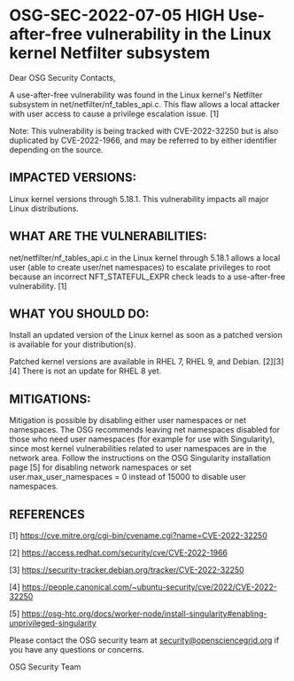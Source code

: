 # OSG-SEC-2022-07-05 HIGH Use-after-free vulnerability in the Linux kernel Netfilter subsystem

Dear OSG Security Contacts,

A use-after-free vulnerability was found in the Linux kernel's Netfilter subsystem in net/netfilter/nf_tables_api.c. This flaw allows a local attacker with user access to cause a privilege escalation issue. [1]

Note: This vulnerability is being tracked with CVE-2022-32250 but is also duplicated by CVE-2022-1966, and may be referred to by either identifier depending on the source.

## IMPACTED VERSIONS:

Linux kernel versions through 5.18.1. This vulnerability impacts all major Linux distributions.

## WHAT ARE THE VULNERABILITIES:

net/netfilter/nf_tables_api.c in the Linux kernel through 5.18.1 allows a local user (able to create user/net namespaces) to escalate privileges to root because an incorrect NFT_STATEFUL_EXPR check leads to a use-after-free vulnerability. [1]

## WHAT YOU SHOULD DO:

Install an updated version of the Linux kernel as soon as a patched version is available for your distribution(s).

Patched kernel versions are available in RHEL 7, RHEL 9, and Debian. [2][3][4] There is not an update for RHEL 8 yet. 

## MITIGATIONS:

Mitigation is possible by disabling either user namespaces or net namespaces. The OSG recommends leaving net namespaces disabled for those who need user namespaces (for example for use with Singularity), since most kernel vulnerabilities related to user namespaces are in the network area.  Follow the instructions on the OSG Singularity installation page [5] for disabling network namespaces or set user.max_user_namespaces = 0 instead of 15000 to disable user namespaces.

## REFERENCES

[1] https://cve.mitre.org/cgi-bin/cvename.cgi?name=CVE-2022-32250

[2] https://access.redhat.com/security/cve/CVE-2022-1966

[3] https://security-tracker.debian.org/tracker/CVE-2022-32250

[4] https://people.canonical.com/~ubuntu-security/cve/2022/CVE-2022-32250

[5] https://osg-htc.org/docs/worker-node/install-singularity#enabling-unprivileged-singularity

Please contact the OSG security team at security@opensciencegrid.org if you have any questions or concerns.

OSG Security Team
